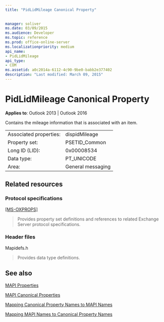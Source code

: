 ```yaml
---
title: "PidLidMileage Canonical Property"
 
 
manager: soliver
ms.date: 03/09/2015
ms.audience: Developer
ms.topic: reference
ms.prod: office-online-server
ms.localizationpriority: medium
api_name:
- PidLidMileage
api_type:
- COM
ms.assetid: a0c2014a-6112-4c90-9be0-babb2e377402
description: "Last modified: March 09, 2015"
---
```


# PidLidMileage Canonical Property

  
  
**Applies to**: Outlook 2013 | Outlook 2016 
  
Contains the mileage information that is associated with an item.
  
|||
|:-----|:-----|
|Associated properties:  <br/> |dispidMileage  <br/> |
|Property set:  <br/> |PSETID_Common  <br/> |
|Long ID (LID):  <br/> |0x00008534  <br/> |
|Data type:  <br/> |PT_UNICODE  <br/> |
|Area:  <br/> |General messaging  <br/> |
   
## Related resources

### Protocol specifications

[[MS-OXPROPS]](https://msdn.microsoft.com/library/f6ab1613-aefe-447d-a49c-18217230b148%28Office.15%29.aspx)
  
> Provides property set definitions and references to related Exchange Server protocol specifications.
    
### Header files

Mapidefs.h
  
> Provides data type definitions.
    
## See also



[MAPI Properties](mapi-properties.md)
  
[MAPI Canonical Properties](mapi-canonical-properties.md)
  
[Mapping Canonical Property Names to MAPI Names](mapping-canonical-property-names-to-mapi-names.md)
  
[Mapping MAPI Names to Canonical Property Names](mapping-mapi-names-to-canonical-property-names.md)

